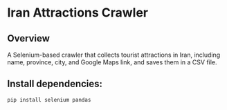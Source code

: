 # Iran Attractions Crawler

## Overview

A Selenium-based crawler that collects tourist attractions in Iran, including name, province, city, and Google Maps link, and saves them in a CSV file.

## Install dependencies:

```bash
pip install selenium pandas

